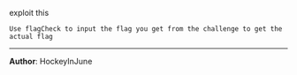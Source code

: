 exploit this

<!-- Written by HockeyInJune -->

`Use flagCheck to input the flag you get from the challenge to get the actual flag`

---
**Author**: HockeyInJune